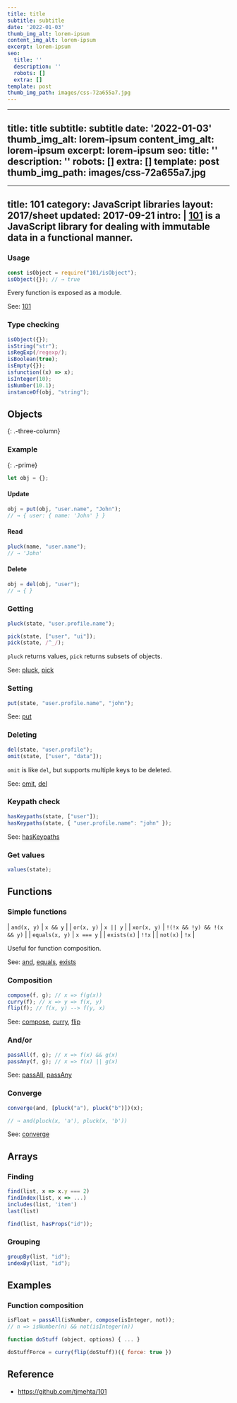 ```yaml
---
title: title
subtitle: subtitle
date: '2022-01-03'
thumb_img_alt: lorem-ipsum
content_img_alt: lorem-ipsum
excerpt: lorem-ipsum
seo:
  title: ''
  description: ''
  robots: []
  extra: []
template: post
thumb_img_path: images/css-72a655a7.jpg
---
```

---
title: title
subtitle: subtitle
date: '2022-01-03'
thumb_img_alt: lorem-ipsum
content_img_alt: lorem-ipsum
excerpt: lorem-ipsum
seo:
  title: ''
  description: ''
  robots: []
  extra: []
template: post
thumb_img_path: images/css-72a655a7.jpg
---
---
title: 101
category: JavaScript libraries
layout: 2017/sheet
updated: 2017-09-21
intro: |
  [101](https://www.npmjs.com/package/101) is a JavaScript library for dealing with immutable data in a functional manner.
---

### Usage

```js
const isObject = require("101/isObject");
isObject({}); // → true
```

Every function is exposed as a module.

See: [101](https://github.com/tjmehta/101)

### Type checking

```js
isObject({});
isString("str");
isRegExp(/regexp/);
isBoolean(true);
isEmpty({});
isfunction((x) => x);
isInteger(10);
isNumber(10.1);
instanceOf(obj, "string");
```

## Objects

{: .-three-column}

### Example

{: .-prime}

```js
let obj = {};
```

#### Update

```js
obj = put(obj, "user.name", "John");
// → { user: { name: 'John' } }
```

#### Read

```js
pluck(name, "user.name");
// → 'John'
```

#### Delete

```js
obj = del(obj, "user");
// → { }
```

### Getting

```js
pluck(state, "user.profile.name");
```

```js
pick(state, ["user", "ui"]);
pick(state, /^_/);
```

`pluck` returns values, `pick` returns subsets of objects.

See:
[pluck](https://github.com/tjmehta/101#pluck),
[pick](https://github.com/tjmehta/101#pick)

### Setting

```js
put(state, "user.profile.name", "john");
```

See:
[put](https://github.com/tjmehta/101#put)

### Deleting

```js
del(state, "user.profile");
omit(state, ["user", "data"]);
```

`omit` is like `del`, but supports multiple keys to be deleted.

See:
[omit](https://github.com/tjmehta/101#omit),
[del](https://github.com/tjmehta/101#del)

### Keypath check

```js
hasKeypaths(state, ["user"]);
hasKeypaths(state, { "user.profile.name": "john" });
```

See:
[hasKeypaths](https://github.com/tjmehta/101#haskeypaths)

### Get values

```js
values(state);
```

## Functions

### Simple functions

| `and(x, y)` | `x && y` |
| `or(x, y)` | `x || y` |
| `xor(x, y)` | `!(!x && !y) && !(x && y)` |
| `equals(x, y)` | `x === y` |
| `exists(x)` | `!!x` |
| `not(x)` | `!x` |

Useful for function composition.

See:
[and](https://github.com/tjmehta/101#and),
[equals](https://github.com/tjmehta/101#equals),
[exists](https://github.com/tjmehta/101#exists)

### Composition

```js
compose(f, g); // x => f(g(x))
curry(f); // x => y => f(x, y)
flip(f); // f(x, y) --> f(y, x)
```

See:
[compose](https://github.com/tjmehta/101#compose),
[curry](https://github.com/tjmehta/101#curry),
[flip](https://github.com/tjmehta/101#flip)

### And/or

```js
passAll(f, g); // x => f(x) && g(x)
passAny(f, g); // x => f(x) || g(x)
```

See:
[passAll](https://github.com/tjmehta/101#passall),
[passAny](https://github.com/tjmehta/101#passany)

### Converge

```js
converge(and, [pluck("a"), pluck("b")])(x);
```

```js
// → and(pluck(x, 'a'), pluck(x, 'b'))
```

See:
[converge](https://github.com/tjmehta/101#converge)

## Arrays

### Finding

```js
find(list, x => x.y === 2)
findIndex(list, x => ...)
includes(list, 'item')
last(list)
```

```js
find(list, hasProps("id"));
```

### Grouping

```js
groupBy(list, "id");
indexBy(list, "id");
```

## Examples

### Function composition

```js
isFloat = passAll(isNumber, compose(isInteger, not));
// n => isNumber(n) && not(isInteger(n))
```

```js
function doStuff (object, options) { ... }

doStuffForce = curry(flip(doStuff))({ force: true })
```

## Reference

- <https://github.com/tjmehta/101>
